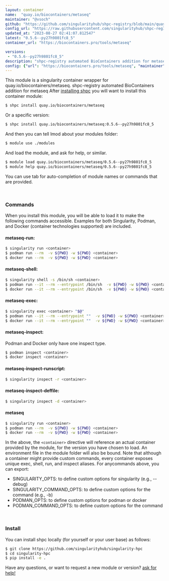 ```yaml
---
layout: container
name:  "quay.io/biocontainers/metaseq"
maintainer: "@vsoch"
github: "https://github.com/singularityhub/shpc-registry/blob/main/quay.io/biocontainers/metaseq/container.yaml"
config_url: "https://raw.githubusercontent.com/singularityhub/shpc-registry/main/quay.io/biocontainers/metaseq/container.yaml"
updated_at: "2023-08-27 02:41:07.812547"
latest: "0.5.6--py27h9801fc8_5"
container_url: "https://biocontainers.pro/tools/metaseq"

versions:
 - "0.5.6--py27h9801fc8_5"
description: "shpc-registry automated BioContainers addition for metaseq"
config: {"url": "https://biocontainers.pro/tools/metaseq", "maintainer": "@vsoch", "description": "shpc-registry automated BioContainers addition for metaseq", "latest": {"0.5.6--py27h9801fc8_5": "sha256:c77898d8a6c7257d819b6d57b42e9e528523bf86169fc33660f710b9e80935e4"}, "tags": {"0.5.6--py27h9801fc8_5": "sha256:c77898d8a6c7257d819b6d57b42e9e528523bf86169fc33660f710b9e80935e4"}, "docker": "quay.io/biocontainers/metaseq"}
---
```


This module is a singularity container wrapper for quay.io/biocontainers/metaseq.
shpc-registry automated BioContainers addition for metaseq
After [installing shpc](#install) you will want to install this container module:


```bash
$ shpc install quay.io/biocontainers/metaseq
```

Or a specific version:

```bash
$ shpc install quay.io/biocontainers/metaseq:0.5.6--py27h9801fc8_5
```

And then you can tell lmod about your modules folder:

```bash
$ module use ./modules
```

And load the module, and ask for help, or similar.

```bash
$ module load quay.io/biocontainers/metaseq/0.5.6--py27h9801fc8_5
$ module help quay.io/biocontainers/metaseq/0.5.6--py27h9801fc8_5
```

You can use tab for auto-completion of module names or commands that are provided.

<br>

### Commands

When you install this module, you will be able to load it to make the following commands accessible.
Examples for both Singularity, Podman, and Docker (container technologies supported) are included.

#### metaseq-run:

```bash
$ singularity run <container>
$ podman run --rm  -v ${PWD} -w ${PWD} <container>
$ docker run --rm  -v ${PWD} -w ${PWD} <container>
```

#### metaseq-shell:

```bash
$ singularity shell -s /bin/sh <container>
$ podman run --it --rm --entrypoint /bin/sh  -v ${PWD} -w ${PWD} <container>
$ docker run --it --rm --entrypoint /bin/sh  -v ${PWD} -w ${PWD} <container>
```

#### metaseq-exec:

```bash
$ singularity exec <container> "$@"
$ podman run --it --rm --entrypoint ""  -v ${PWD} -w ${PWD} <container> "$@"
$ docker run --it --rm --entrypoint ""  -v ${PWD} -w ${PWD} <container> "$@"
```

#### metaseq-inspect:

Podman and Docker only have one inspect type.

```bash
$ podman inspect <container>
$ docker inspect <container>
```

#### metaseq-inspect-runscript:

```bash
$ singularity inspect -r <container>
```

#### metaseq-inspect-deffile:

```bash
$ singularity inspect -d <container>
```



#### metaseq

```bash
$ singularity run <container>
$ podman run --rm  -v ${PWD} -w ${PWD} <container>
$ docker run --rm  -v ${PWD} -w ${PWD} <container>
```


In the above, the `<container>` directive will reference an actual container provided
by the module, for the version you have chosen to load. An environment file in the
module folder will also be bound. Note that although a container
might provide custom commands, every container exposes unique exec, shell, run, and
inspect aliases. For anycommands above, you can export:

 - SINGULARITY_OPTS: to define custom options for singularity (e.g., --debug)
 - SINGULARITY_COMMAND_OPTS: to define custom options for the command (e.g., -b)
 - PODMAN_OPTS: to define custom options for podman or docker
 - PODMAN_COMMAND_OPTS: to define custom options for the command

<br>

### Install

You can install shpc locally (for yourself or your user base) as follows:

```bash
$ git clone https://github.com/singularityhub/singularity-hpc
$ cd singularity-hpc
$ pip install -e .
```

Have any questions, or want to request a new module or version? [ask for help!](https://github.com/singularityhub/singularity-hpc/issues)